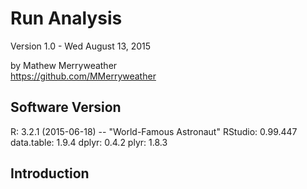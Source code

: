 Run Analysis
========

Version 1.0 - Wed August 13, 2015

by Mathew Merryweather  
<https://github.com/MMerryweather>

Software Version
-----
R: 3.2.1 (2015-06-18) -- "World-Famous Astronaut"
RStudio: 0.99.447
data.table: 1.9.4
dplyr: 0.4.2
plyr: 1.8.3

Introduction
------------

